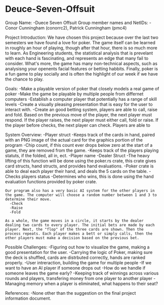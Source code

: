 # Deuce-Seven-Offsuit

Group Name: 
  -Duece Seven Offsuit
Group member names and NetIDs:
  -Conor Cunningham (conorrc2), Patrick Cunningham (pmc4)
  
Project Introduction:
We have chosen this project because over the last two semesters we have found a love for poker. The game itself can be learned in roughly an hour of playing, though after that hour, there is so much more to learn. As Engineering students, the statistical analysis that is prevelant with each hand is fascinating, and represents an edge that many fail to consider. What's more, the game has many non-technical aspects, such as analysisng your openents facial features or betting habbits. Finally, poker is a fun game to play socially and is often the highlight of our week if we have the chance to play.

Goals:
  -Make a playable version of poker that closely models a real game of poker
  -Make the game be playable by multiple people from differnet computers
  -Establish a computer player that potentially has a range of skill levels
  -Create a visually pleasing presentation that is easy for the user to interact with.
  -Create an good betting system, players are able to call, raise and fold. Based on the previous move of the player, the next player must respond. If the player raises, the next player must either call, fold or raise. If the player before checks, the next player can check. Players are able to 

System Overview:
  -Player struct
    -Keeps track of the cards in hand, paired with an PNG image of the actual card for the graphics portion of the program
    -Chip count, if this count ever drops below zero at the start of a game, they are removed from the game.
    -Keeps track of the players playing statuts, if the folded, all in, ect.
    -Player name
  -Dealer Struct
    -The heavy lifting of this function will be done using the poker.rs crate, this crate gives card structs, hand structs, and provides hand evaluations.
    -Poker crate is able to deal each player their hand, and deals the 5 cards on the table.
    -Checks players status
    -Determines who wins, this is done using the hand evaluation functions provided by poker crate.

    Our program also has a very basic AI system for the other players in the game. The computer will choose a random number between 1 and 3 to determine their move.
      -Check
      -Raise
      -Fold
    
    As a whole, the game moves in a circle, it starts by the dealer dealing two cards to every player. The initial bets are made by each player. Next, the "flop" of the three cards are shown. Then the process repeats. Each player makes a bett or simply calls, then the other players must make a decision based on the previous bet.

Possible Challenges:
  -Figuring out how to visualize the game, making a good presentation for the user.
  -Carrying the logic of Poker, making sure the deck is shuffled, cards are distrbuted correctly, hands are ranked properly.
  -User intreraction, building the game for multiple people
    -If we want to have an AI player if someone drops out
    -How do we handle if someone leaves the game early?
  -Keeping track of winnings across various rounds and players, transfering money from one player to another player
  -Managing memory when a player is eliminated, what happens to their seat?

References:
  -None other than the suggestion on the final project information document.





